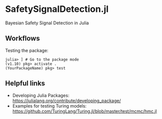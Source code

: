 # SafetySignalDetection.jl

Bayesian Safety Signal Detection in Julia

## Workflows

Testing the package:

```
julia> ] # Go to the package mode
(v1.10) pkg> activate .
(YourPackageName) pkg> test
```

## Helpful links

- Developing Julia Packages: https://julialang.org/contribute/developing_package/
- Examples for testing Turing models: https://github.com/TuringLang/Turing.jl/blob/master/test/mcmc/hmc.jl
